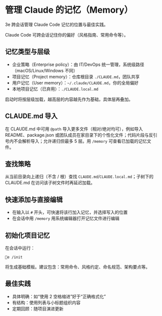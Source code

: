 # 管理 Claude 的记忆（Memory）

 3e 跨会话管理 Claude Code 记忆的位置与最佳实践。

Claude Code 可跨会话记住你的偏好（风格指南、常用命令等）。

## 记忆类型与层级

- 企业策略（Enterprise policy）：由 IT/DevOps 统一管理，系统级路径（macOS/Linux/Windows 不同）
- 项目记忆（Project memory）：仓库根目录 `./CLAUDE.md`，团队共享
- 用户记忆（User memory）：`~/.claude/CLAUDE.md`，你的全局偏好
- 本地项目记忆（已弃用）：`./CLAUDE.local.md`

启动时将按层级加载，越高层的内容越先作为基础，具体层再叠加。

## CLAUDE.md 导入

在 CLAUDE.md 中可用 `@path` 导入更多文件（相对/绝对均可），例如导入 README、package.json 或团队成员在家目录下的个性化文件；代码片段与反引号内不会解析导入；允许递归但最多 5 层。用 `/memory` 可查看已加载的记忆文件。

## 查找策略

从当前目录向上递归（不含 / 根）查找 `CLAUDE.md`/`CLAUDE.local.md`；子树下的 CLAUDE.md 在访问该子树文件时再延迟加载。

## 快速添加与直接编辑

- 在输入以 `#` 开头，可快速将该行加入记忆，并选择写入的位置
- 在会话中用 `/memory` 用系统编辑器打开记忆文件进行编辑

## 初始化项目记忆

在会话中运行：
```
e /init
```
将生成基础模板。建议包含：常用命令、风格约定、命名规范、架构要点等。

## 最佳实践

- 具体明确：如“使用 2 空格缩进”好于“正确格式化”
- 有结构：使用列表与小标题组织内容
- 定期回顾：随项目演进更新

